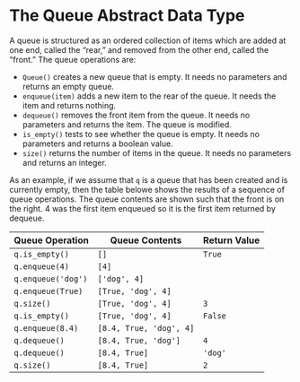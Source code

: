 The Queue Abstract Data Type
============================

A queue is structured  as an ordered collection of items which are added
at one end, called the “rear,” and removed from the other end, called
the “front.” The queue operations are:

-   `Queue()` creates a new queue that is empty. It needs no parameters
    and returns an empty queue.
-   `enqueue(item)` adds a new item to the rear of the queue. It needs
    the item and returns nothing.
-   `dequeue()` removes the front item from the queue. It needs no
    parameters and returns the item. The queue is modified.
-   `is_empty()` tests to see whether the queue is empty. It needs no
    parameters and returns a boolean value.
-   `size()` returns the number of items in the queue. It needs no
    parameters and returns an integer.

As an example, if we assume that `q` is a queue that has been created
and is currently empty, then the table belowe shows
the results of a sequence of queue operations. The queue contents are
shown such that the front is on the right. 4 was the first item enqueued
so it is the first item returned by dequeue.

Queue Operation | Queue Contents | Return Value
--- | --- | ---
`q.is_empty()` | `[]` | `True`
`q.enqueue(4)` |    `[4]` |
`q.enqueue('dog')` |    `['dog', 4]` |
`q.enqueue(True)` | `[True, 'dog', 4]` |
`q.size()` |    `[True, 'dog', 4]` | `3`
`q.is_empty()` | `[True, 'dog', 4]` | `False`
`q.enqueue(8.4)` |  `[8.4, True, 'dog', 4]` |
`q.dequeue()` | `[8.4, True, 'dog']`  |  `4`
`q.dequeue()` | `[8.4, True]` | `'dog'`
`q.size()` |    `[8.4, True]` | `2`
